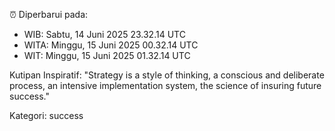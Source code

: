⏰ Diperbarui pada:
- WIB: Sabtu, 14 Juni 2025 23.32.14 UTC
- WITA: Minggu, 15 Juni 2025 00.32.14 UTC
- WIT: Minggu, 15 Juni 2025 01.32.14 UTC

Kutipan Inspiratif:
"Strategy is a style of thinking, a conscious and deliberate process, an intensive implementation system, the science of insuring future success."


Kategori: success

